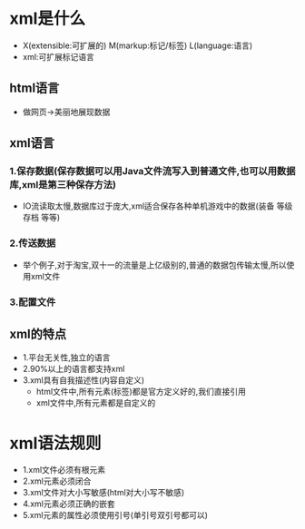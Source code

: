 # xml是什么

- X(extensible:可扩展的) M(markup:标记/标签) L(language:语言)
- xml:可扩展标记语言

## html语言

- 做网页->美丽地展现数据

## xml语言

### 1.保存数据(保存数据可以用Java文件流写入到普通文件,也可以用数据库,xml是第三种保存方法)

- IO流读取太慢,数据库过于庞大,xml适合保存各种单机游戏中的数据(装备 等级 存档 等等)

### 2.传送数据

- 举个例子,对于淘宝,双十一的流量是上亿级别的,普通的数据包传输太慢,所以使用xml文件

### 3.配置文件

## xml的特点

- 1.平台无关性,独立的语言
- 2.90%以上的语言都支持xml
- 3.xml具有自我描述性(内容自定义)
    - html文件中,所有元素(标签)都是官方定义好的,我们直接引用
    - xml文件中,所有元素都是自定义的

# xml语法规则

- 1.xml文件必须有根元素
- 2.xml元素必须闭合
- 3.xml文件对大小写敏感(html对大小写不敏感)
- 4.xml元素必须正确的嵌套
- 5.xml元素的属性必须使用引号(单引号双引号都可以)